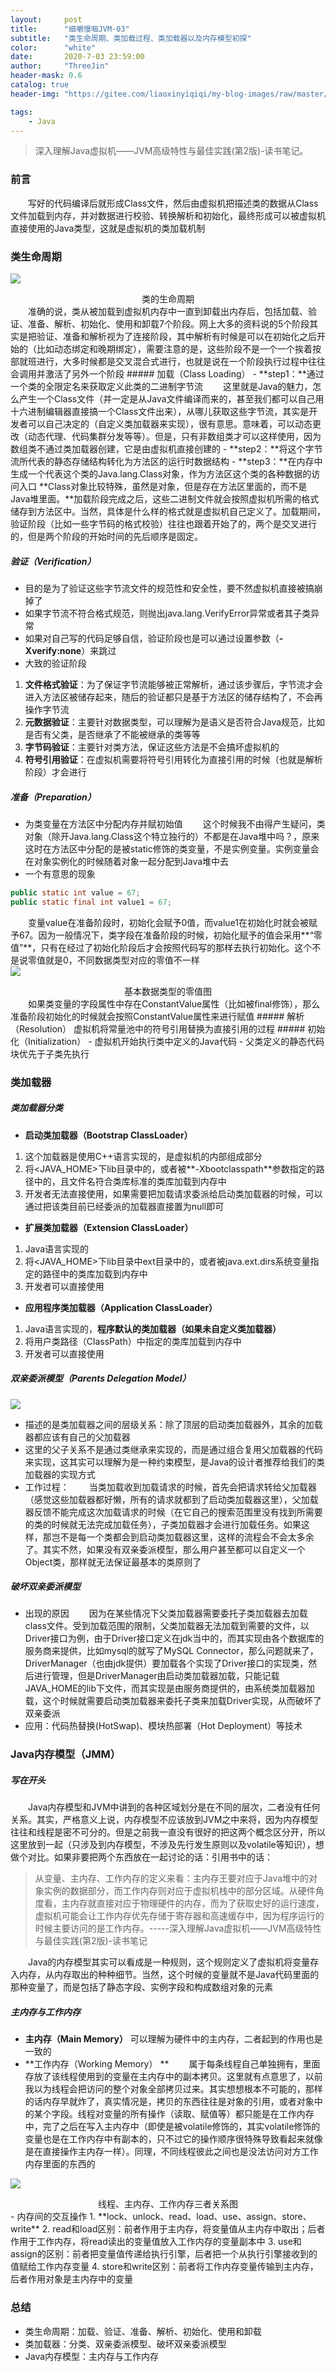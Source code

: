 ```yaml
---
layout:     post
title:      "细嚼慢咽JVM-03"
subtitle:   "类生命周期、类加载过程、类加载器以及内存模型初探"
color:      "white"
date:       2020-7-03 23:59:00
author:     "ThreeJin"
header-mask: 0.6
catalog: true
header-img: "https://gitee.com/liaoxinyiqiqi/my-blog-images/raw/master/img/gintoki.jpg"

tags:
    - Java
---
```

> 深入理解Java虚拟机——JVM高级特性与最佳实践(第2版)-读书笔记。

### 前言
&emsp;&emsp;写好的代码编译后就形成Class文件，然后由虚拟机把描述类的数据从Class文件加载到内存，并对数据进行校验、转换解析和初始化，最终形成可以被虚拟机直接使用的Java类型，这就是虚拟机的类加载机制
### 类生命周期
![](https://gitee.com/liaoxinyiqiqi/my-blog-images/raw/master/img/object-life.png)
<center>类的生命周期</center>
&emsp;&emsp;准确的说，类从被加载到虚拟机内存中一直到卸载出内存后，包括加载、验证、准备、解析、初始化、使用和卸载7个阶段。网上大多的资料说的5个阶段其实是把验证、准备和解析视为了连接阶段，其中解析有时候是可以在初始化之后开始的（比如动态绑定和晚期绑定），需要注意的是，这些阶段不是一个一个挨着按部就班进行，大多时候都是交叉混合式进行，也就是说在一个阶段执行过程中往往会调用并激活了另外一个阶段
##### 加载（Class Loading）
- **step1：**通过一个类的全限定名来获取定义此类的二进制字节流  
&emsp;&emsp;这里就是Java的魅力，怎么产生一个Class文件（并一定是从Java文件编译而来的，甚至我们都可以自己用十六进制编辑器直接搞一个Class文件出来），从哪儿获取这些字节流，其实是开发者可以自己决定的（自定义类加载器来实现），很有意思。意味着，可以动态更改（动态代理、代码集群分发等等）。但是，只有非数组类才可以这样使用，因为数组类不通过类加载器创建，它是由虚拟机直接创建的
- **step2：**将这个字节流所代表的静态存储结构转化为方法区的运行时数据结构
- **step3：**在内存中生成一个代表这个类的Java.lang.Class对象，作为方法区这个类的各种数据的访问入口  
**Class对象比较特殊，虽然是对象，但是存在方法区里面的，而不是Java堆里面。**加载阶段完成之后，这些二进制文件就会按照虚拟机所需的格式储存到方法区中。当然，具体是什么样的格式就是虚拟机自己定义了。加载期间，验证阶段（比如一些字节码的格式校验）往往也跟着开始了的，两个是交叉进行的，但是两个阶段的开始时间的先后顺序是固定。

##### 验证（Verification）
- 目的是为了验证这些字节流文件的规范性和安全性，要不然虚拟机直接被搞崩掉了
- 如果字节流不符合格式规范，则抛出java.lang.VerifyError异常或者其子类异常
- 如果对自己写的代码足够自信，验证阶段也是可以通过设置参数（**-Xverify:none**）来跳过
- 大致的验证阶段  
1. **文件格式验证**：为了保证字节流能够被正常解析，通过该步骤后，字节流才会进入方法区被储存起来，随后的验证都只是基于方法区的储存结构了，不会再操作字节流  
2. **元数据验证**：主要针对数据类型，可以理解为是语义是否符合Java规范，比如是否有父类，是否继承了不能被继承的类等等  
3. **字节码验证**：主要针对类方法，保证这些方法是不会搞坏虚拟机的  
4. **符号引用验证**：在虚拟机需要将符号引用转化为直接引用的时候（也就是解析阶段）才会进行  

##### 准备（Preparation）
- 为类变量在方法区中分配内存并赋初始值
&emsp;&emsp;这个时候我不由得产生疑问，类对象（除开Java.lang.Class这个特立独行的）不都是在Java堆中吗？，原来这时在方法区中分配的是被static修饰的类变量，不是实例变量。实例变量会在对象实例化的时候随着对象一起分配到Java堆中去
- 一个有意思的现象
```java
public static int value = 67;
public static final int value1 = 67;
```
&emsp;&emsp;变量value在准备阶段时，初始化会赋予0值，而value1在初始化时就会被赋予67。因为一般情况下，类字段在准备阶段的时候，初始化赋予的值会采用**“零值”**，只有在经过了初始化阶段后才会按照代码写的那样去执行初始化。这个不是说零值就是0，不同数据类型对应的零值不一样  
![](https://gitee.com/liaoxinyiqiqi/my-blog-images/raw/master/img/20201015152629.png)
<center>基本数据类型的零值图</center>
&emsp;&emsp;如果类变量的字段属性中存在ConstantValue属性（比如被final修饰），那么准备阶段初始化的时候就会按照ConstantValue属性来进行赋值
##### 解析（Resolution）
虚拟机将常量池中的符号引用替换为直接引用的过程
##### 初始化（Initialization）
- 虚拟机开始执行类中定义的Java代码
- 父类定义的静态代码块优先于子类先执行

### 类加载器
##### 类加载器分类
- **启动类加载器（Bootstrap ClassLoader）**
1. 这个加载器是使用C++语言实现的，是虚拟机的内部组成部分  
2. 将<JAVA_HOME>下lib目录中的，或者被**-Xbootclasspath**参数指定的路径中的，且文件名符合类库标准的类库加载到内存中  
3. 开发者无法直接使用，如果需要把加载请求委派给启动类加载器的时候，可以通过把该类目前已经委派的加载器直接置为null即可  
- **扩展类加载器（Extension ClassLoader）**
1. Java语言实现的  
2. 将<JAVA_HOME>下lib目录中ext目录中的，或者被java.ext.dirs系统变量指定的路径中的类库加载到内存中  
3. 开发者可以直接使用  
- **应用程序类加载器（Application ClassLoader）**
1. Java语言实现的，**程序默认的类加载器（如果未自定义类加载器）**  
2. 将用户类路径（ClassPath）中指定的类库加载到内存中  
3. 开发者可以直接使用  

##### 双亲委派模型（Parents Delegation Model）
![](https://gitee.com/liaoxinyiqiqi/my-blog-images/raw/master/img/20201015160206.png)
- 描述的是类加载器之间的层级关系：除了顶层的启动类加载器外，其余的加载器都应该有自己的父加载器
- 这里的父子关系不是通过类继承来实现的，而是通过组合复用父加载器的代码来实现，这其实可以理解为是一种约束模型，是Java的设计者推荐给我们的类加载器的实现方式
- 工作过程：
&emsp;&emsp;当类加载收到加载请求的时候，首先会把请求转给父加载器（感觉这些加载器都好懒，所有的请求就都到了启动类加载器这里），父加载器反馈不能完成这次加载请求的时候（在它自己的搜索范围里没有找到所需要的类的时候就无法完成加载任务），子类加载器才会进行加载任务。如果这样，那岂不是每一个类都会到启动类加载器这里，这样的流程会不会太多余了。其实不然，如果没有双亲委派模型，那么用户甚至都可以自定义一个Object类，那样就无法保证最基本的类原则了

##### 破坏双亲委派模型
- 出现的原因
&emsp;&emsp;因为在某些情况下父类加载器需要委托子类加载器去加载class文件。受到加载范围的限制，父类加载器无法加载到需要的文件，以Driver接口为例，由于Driver接口定义在jdk当中的，而其实现由各个数据库的服务商来提供，比如mysql的就写了MySQL Connector，那么问题就来了，DriverManager（也由jdk提供）要加载各个实现了Driver接口的实现类，然后进行管理，但是DriverManager由启动类加载器加载，只能记载JAVA_HOME的lib下文件，而其实现是由服务商提供的，由系统类加载器加载，这个时候就需要启动类加载器来委托子类来加载Driver实现，从而破坏了双亲委派
- 应用：代码热替换(HotSwap)、模块热部署（Hot Deployment）等技术

### Java内存模型（JMM）
##### 写在开头
&emsp;&emsp;Java内存模型和JVM中讲到的各种区域划分是在不同的层次，二者没有任何关系。其实，严格意义上说，内存模型不应该放到JVM之中来将，因为内存模型往往和线程是密不可分的。但是之前我一直没有很好的把这两个概念区分开，所以这里放到一起（只涉及到内存模型，不涉及先行发生原则以及volatile等知识），想做个对比。如果非要把两个东西放在一起讨论的话：引用书中的话：  
>从变量、主内存、工作内存的定义来看：主内存王要对应于Java堆中的对象实例的数据部分，而工作内存则对应于虚拟机栈中的部分区域。从硬件角度看，主内存就直接对应于物理硬件的内存，而为了获取史好的运行速度，虚拟机可能会让工作内存优先存储于寄存器和高速缓存中，因为程序运行的时候主要访问的是工作内存。-----深入理解Java虚拟机——JVM高级特性与最佳实践(第2版)-读书笔记

&emsp;&emsp;Java的内存模型其实可以看成是一种规则，这个规则定义了虚拟机将变量存入内存，从内存取出的种种细节。当然，这个时候的变量就不是Java代码里面的那种变量了，而是包括了静态字段、实例字段和构成数组对象的元素
##### 主内存与工作内存
- **主内存（Main Memory）**
可以理解为硬件中的主内存，二者起到的作用也是一致的  
- **工作内存（Working Memory） **
&emsp;&emsp;属于每条线程自己单独拥有，里面存放了该线程使用到的变量在主内存中的副本拷贝。这里就有点意思了，以前我以为线程会把访问的整个对象全部拷贝过来。其实想想根本不可能的，那样的话内存早就炸了，真实情况是，拷贝的东西往往是对象的引用，或者对象中的某个字段。线程对变量的所有操作（读取、赋值等）都只能是在工作内存中，完了之后在写入主内存中（即使是被volatile修饰的，其实volatile修饰的变量也是在工作内存中有副本的，只不过它的操作顺序很特殊导致看起来就像是在直接操作主内存一样）。同理，不同线程彼此之间也是没法访问对方工作内存里面的东西的

![](https://gitee.com/liaoxinyiqiqi/my-blog-images/raw/master/img/20201015170357.png)
<center>线程、主内存、工作内存三者关系图</center>
- 内存间的交互操作
1. **lock、unlock、read、load、use、assign、store、write**  
2. read和load区别：前者作用于主内存，将变量值从主内存中取出；后者作用于工作内存，将read读出的变量值放入工作内存的变量副本中  
3. use和assign的区别：前者把变量值传递给执行引擎，后者把一个从执行引擎接收到的值赋给工作内存变量  
4. store和write区别：前者将工作内存变量传输到主内存，后者作用对象是主内存中的变量

### 总结
- 类生命周期：加载、验证、准备、解析、初始化、使用和卸载
- 类加载器：分类、双亲委派模型、破坏双亲委派模型
- Java内存模型：主内存与工作内存
